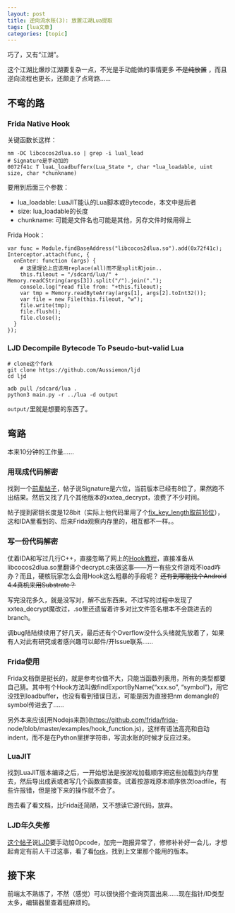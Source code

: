 ```yaml
---
layout: post
title: 逆向流水账(3): 放置江湖Lua提取 
tags: [lua文章]
categories: [topic]
---
```

巧了，又有“江湖”。

这个江湖比爆炒江湖要复杂一点，不光是手动能做的事情更多 ~~不是纯放置~~ ，而且逆向流程也更长，还颇走了点弯路……

## 不弯的路

### Frida Native Hook

关键函数长这样：

    
    
    nm -DC libcocos2dlua.so | grep -i lual_load
    # Signature是手动加的
    0072f41c T luaL_loadbufferx(Lua_State *, char *lua_loadable, uint size, char *chunkname)
    

要用到后面三个参数：

  * lua_loadable: LuaJIT能认的Lua脚本或Bytecode，本文中是后者
  * size: lua_loadable的长度
  * chunkname: 可能是文件名也可能是其他，另存文件时候用得上

Frida Hook：

    
    
    var func = Module.findBaseAddress("libcocos2dlua.so").add(0x72f41c);
    Interceptor.attach(func, {
      onEnter: function (args) {
        # 这里理论上应该用replace(all)而不是split和join..
        this.fileout = "/sdcard/lua/" + Memory.readCString(args[3]).split("/").join(".");
        console.log("read file from: "+this.fileout);
        var tmp = Memory.readByteArray(args[1], args[2].toInt32());
        var file = new File(this.fileout, "w");
        file.write(tmp);
        file.flush();
        file.close();
      }
    });
    

### LJD Decompile Bytecode To Pseudo-but-valid Lua

    
    
    # clone这个fork
    git clone https://github.com/Aussiemon/ljd
    cd ljd
    
    adb pull /sdcard/lua .
    python3 main.py -r ../lua -d output
    

`output/`里就是想要的东西了。

## 弯路

本来10分钟的工作量……

### 用现成代码解密

找到一个[前辈帖子](https://github.com/crazyyao0/codearchive/tree/master/reverse/%E6%94%BE%E7%BD%AE%E6%B1%9F%E6%B9%96)，帖子说Signature是六位，当前版本已经有8位了，果然跑不出结果。然后又找了几个其他版本的xxtea_decrypt，浪费了不少时间。

帖子提到密钥长度是128bit（实际上他代码里用了个[fix_key_length取前16位](https://github.com/crazyyao0/codearchive/blob/master/reverse/%E6%94%BE%E7%BD%AE%E6%B1%9F%E6%B9%96/decode_lua/xxtea.cpp#L63)），这和IDA里看到的、后来Frida观察内存里的，相互都不一样。。

### 写一份代码解密

仗着IDA和写过几行C++，直接忽略了网上的[Hook教程](https://www.52pojie.cn/thread-682778-1-1.html)，直接准备从libcocos2dlua.so里翻译个decrypt.c来做这事——万一有些文件游戏不load咋办？而且，硬核玩家怎么会用Hook这么粗暴的手段呢？
~~还有到哪能找个Android 4.4真机来用Substrate？~~

写完没花多久，就是没写对，解不出东西来。不过写的过程中发现了xxtea_decrypt魔改过，.so里还遗留着许多对比文件签名根本不会跳进去的branch。

调bug陆陆续续用了好几天，最后还有个Overflow没什么头绪就先放着了，如果有人对此有研究或者感兴趣可以邮件/开Issue联系……

### Frida使用

Frida文档倒是挺长的，就是参考价值不大，只能当函数列表用，所有的类型都要自己猜。其中有个Hook方法叫做findExportByName(“xxx.so”,
“symbol”)，用它没找到loadbuffer，也没有看到错误日志，可能是因为直接把nm demangle的symbol传进去了……

另外本来应该[用Nodejs来跑](https://github.com/frida/frida-
node/blob/master/examples/hook_function.js)，这样有语法高亮和自动indent，而不是在Python里拼字符串，写流水账的时候才反应过来。

### LuaJIT

找到LuaJIT版本编译之后，一开始想法是按游戏加载顺序把这些加载到内存里去，然后导出成表或者写几个函数直接查。试着按游戏原本顺序依次loadfile，有些许报错，但是接下来的操作就不会了。

跑去看了看文档，比Frida还简陋，又不想读它源代码，放弃。

### LJD年久失修

[这个帖子](https://bbs.pediy.com/thread-216800-1.htm)说[LJD](https://github.com/NightNord/ljd)要手动加Opcode，加完一跑报异常了，修修补补好一会儿，才想起肯定有前人干过这事，看了看[fork](https://github.com/NightNord/ljd/network/members)，找到上文里那个能用的版本。

## 接下来

前端太不熟练了，不然（感觉）可以很快搭个查询页面出来……现在指针/ID类型太多，编辑器里查着挺麻烦的。